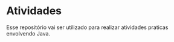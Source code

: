 # Atividades
Esse repositório vai ser utilizado para realizar atividades praticas envolvendo Java. 
